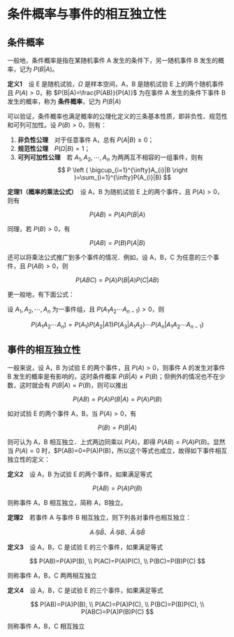 <!--
 * @Github       : https://github.com/superzhc/BigData-A-Question
 * @Author       : SUPERZHC
 * @CreateDate   : 2020-12-03 15:55:29
 * @LastEditTime : 2020-12-03 16:54:00
 * @Copyright 2020 SUPERZHC
-->
# 条件概率与事件的相互独立性

## 条件概率

一般地，条件概率是指在某随机事件 A 发生的条件下，另一随机事件 B 发生的概率，记为 $P(B|A)$。

**定义1**　设 E 是随机试验，$\Omega$ 是样本空间，A，B 是随机试验 E 上的两个随机事件且 $P(A)>0$，称 $P(B|A)=\frac{P(AB)}{P(A)}$ 为在事件 A 发生的条件下事件 B 发生的概率，称为 **条件概率**，记为 $P(B|A)$

可以验证，条件概率也满足概率的公理化定义的三条基本性质，即非负性、规范性和可列可加性。设 $P(B) > 0$，则有：

1. **非负性公理**　对于任意事件 A，总有 $P(A|B) \geq 0$；
2. **规范性公理**　$P(\Omega|B)=1$；
3. **可列可加性公理**　若 $A_1,A_2, \cdots ,A_n$ 为两两互不相容的一组事件，则有
   $$
   P \left ( \bigcup_{i=1}^{\infty}A_{i}|B \right )=\sum_{i=1}^{\infty}P(A_{i}|B)
   $$

**定理1（概率的乘法公式）**　设 A，B 为随机试验 E 上的两个事件，且 $P(A)>0$，则有

$$
P(AB)=P(A)P(B|A)
$$

同理，若 $P(B)>0$，有

$$
P(AB)=P(B)P(A|B)
$$

还可以将乘法公式推广到多个事件的情况．例如，设 A，B，C 为任意的三个事件，且 $P(AB)>0$，则

$$
P(ABC)=P(A)P(B|A)P(C|AB)
$$

更一般地，有下面公式：

设 $A_1,A_2, \cdots ,A_n$ 为一事件组，且 $P(A_1A_2 \cdots A_{n-1})>0$，则

$$
P(A_1A_2 \cdots A_n)=P(A_1)P(A_2|A1)P(A_3|A_1A_2) \cdots P(A_n|A_1A_2 \cdots A_{n-1})
$$

## 事件的相互独立性

一般来说，设 A，B 为试验 E 的两个事件，且 $P(A)>0$，则事件 A 的发生对事件 B 发生的概率是有影响的，这时条件概率 $P(B|A) \neq P(B)$；但例外的情况也不在少数，这时就会有 $P(B|A)=P(B)$，则可以推出 

$$
P(AB)=P(A)P(B|A)=P(A)P(B)
$$

如对试验 E 的两个事件 A，B，当 $P(A)>0$，有

$$
P(B)=P(B|A)
$$

则可认为 A，B 相互独立．上式两边同乘以 $P(A)$，即得 $P(AB)=P(A)P(B)$。显然当 $P(A)=0$ 时，$P(AB)=0=P(A)P(B)，所以这个等式也成立，故得如下事件相互独立性的定义：

**定义2**　设 A，B 为试验 E 的两个事件，如果满足等式 

$$
P(AB)=P(A)P(B)
$$

则称事件 A，B 相互独立，简称 A，B独立。

**定理2**　若事件 A 与事件 B 相互独立，则下列各对事件也相互独立：

$$
A 与 \bar{B} 、\bar{A} 与 B 、 \bar{A} 与 \bar{B}
$$

**定义3**　设 A，B，C 是试验 E 的三个事件，如果满足等式

$$
P(AB)=P(A)P(B), \\
P(AC)=P(A)P(C), \\
P(BC)=P(B)P(C)
$$

则称事件 A，B，C 两两相互独立

**定义4**　设 A，B，C 是试验 E 的三个事件，如果满足等式

$$
P(AB)=P(A)P(B), \\
P(AC)=P(A)P(C), \\
P(BC)=P(B)P(C), \\
P(ABC)=P(A)P(B)P(C)
$$

则称事件 A，B，C 相互独立